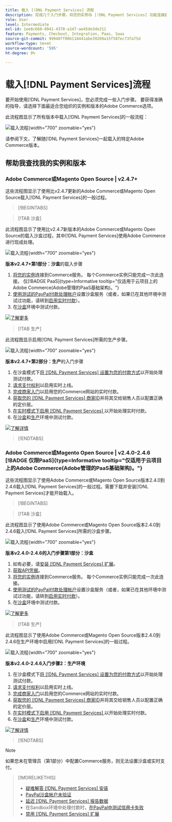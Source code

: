 ```yaml
---
title: 载入 [!DNL Payment Services] 流程
description: 完成几个入门步骤，将您的实例与 [!DNL Payment Services] 功能连接起来。
role: User
level: Intermediate
exl-id: 1ee8c660-0941-4378-a1d7-ae45de3de211
feature: Payments, Checkout, Integration, Paas, Saas
source-git-commit: 999407f00b118441abe39209a15f587ec73fa75d
workflow-type: tm+mt
source-wordcount: '595'
ht-degree: 0%

---
```


# 载入[!DNL Payment Services]流程

要开始使用[!DNL Payment Services]，您必须完成一些入门步骤。 要获得准确的指导，请选择下面最适合您组织的实例和版本的Adobe Commerce选项。

此流程图显示了所有版本中载入[!DNL Payment Services]的一般流程：

![载入流程](assets/flow-payment-services.png){width="700" zoomable="yes"}

请参阅下文，了解随[!DNL Payment Services]一起载入的特定Adobe Commerce版本。

## 帮助我查找我的实例和版本

### Adobe Commerce或Magento Open Source | v2.4.7+

这些流程图显示了使用比v2.4.7更新的Adobe Commerce或Magento Open Source载入[!DNL Payment Services]的一般过程。

>[!BEGINTABS]

>[!TAB 沙盒]

此流程图显示了使用比v2.4.7新版本的Adobe Commerce或Magento Open Source的载入沙盒过程，其中[!DNL Payment Services]使用Adobe Commerce进行现成处理。

![载入流程](assets/flow-sandbox-configuration-onboarding-2.4.7.png){width="700" zoomable="yes"}

**版本v2.4.7+第1部分：沙盒**&#x200B;的载入步骤

1. [将您的实例](connect.md#configure-commerce-services)连接到Commerce服务。 每个Commerce实例只能完成一次此连接。 仅[!BADGE PaaS]{type=Informative tooltip="仅适用于云项目上的Adobe Commerce(Adobe管理的PaaS基础架构)。"}
1. [使用测试的PayPal付款处理帐户](sandbox.md#enable-sandbox-testing)设置沙盒服务（或者，如果已在其他环境中测试过功能，请转到[启用实时付款](sandbox.md#enable-live-payments)）。
1. 在[沙盒](sandbox.md#test-in-sandbox-environment)环境中测试付款。

[![了解更多](assets/learn-more-button.svg)](https://helpx.adobe.com/cn/legal/product-descriptions/payment-services-for-Adobe-Commerce-and-Magento-Open-Source-On-demand-Services.html)

>[!TAB 生产]

此流程图显示启用[!DNL Payment Services]所需的生产步骤。

![载入流程](assets/flow-production-payment-services.png){width="700" zoomable="yes"}

**版本v2.4.7+第2部分：生产**&#x200B;的入门步骤

1. 在沙盒模式下[将 [!DNL Payment Services] 设置为您的付款方式](production.md#set-payment-services-as-payment-method)以开始处理测试付款。
1. [请求支付权利](production.md#request-payments-entitlement-from-adobe)以启用实时上线。
1. [完成商家入门](production.md#complete-merchant-onboarding)以启用您的Commerce网站的实时付款。
1. [获取您的 [!DNL Payment Services] 商家ID](production.md#configure-pricing-tier)并将其交给销售人员以配置正确的定价层。
1. [在实时模式下启用 [!DNL Payment Services] &#x200B;](production.md#enable-live-payments)以开始处理实时付款。
1. 在[沙盒](sandbox.md#test-in-sandbox-environment)和[生产](production.md#test-in-production)环境中测试付款。

[![了解详情](assets/learn-more-button.svg)](production.md)

>[!ENDTABS]

### Adobe Commerce或Magento Open Source | v2.4.0-2.4.6 [!BADGE 仅限PaaS]{type=Informative tooltip="仅适用于云项目上的Adobe Commerce(Adobe管理的PaaS基础架构)。"}

这些流程图显示了使用Adobe Commerce或Magento Open Source版本2.4.0到2.4.6载入[!DNL Payment Services]的一般过程。需要下载并安装[!DNL Payment Services]才能开始载入。

>[!BEGINTABS]

>[!TAB 沙盒]

此流程图显示了使用Adobe Commerce或Magento Open Source版本2.4.0到2.4.6载入[!DNL Payment Services]所需的沙盒步骤。

![载入流程](assets/flow-sandbox-installation-configuration-onboarding-2.4.0.png){width="700" zoomable="yes"}

**版本v2.4.0-2.4.6的入门步骤第1部分：沙盒**

1. 如有必要，请[安装 [!DNL Payment Services] 扩展](install.md#get-payment-services)。
1. [获取API凭据](connect.md#obtain-api-credentials)。
1. [将您的实例](connect.md#configure-commerce-services)连接到Commerce服务。 每个Commerce实例只能完成一次此连接。
1. [使用测试的PayPal付款处理帐户](sandbox.md#enable-sandbox-testing)设置沙盒服务（或者，如果已在其他环境中测试过功能，请转到[启用实时付款](sandbox.md#enable-live-payments)）。
1. 在[沙盒](sandbox.md#test-in-sandbox-environment)环境中测试付款。

[![了解更多](assets/learn-more-button.svg)](https://helpx.adobe.com/cn/legal/product-descriptions/payment-services-for-Adobe-Commerce-and-Magento-Open-Source-On-demand-Services.html)

>[!TAB 生产]

此流程图显示了使用Adobe Commerce或Magento Open Source版本2.4.0到2.4.6在生产环境中启用[!DNL Payment Services]的一般过程。

![载入流程](assets/flow-production-payment-services.png){width="700" zoomable="yes"}

**版本v2.4.0-2.4.6入门步骤2：生产环境**

1. 在沙盒模式下[将 [!DNL Payment Services] 设置为您的付款方式](production.md#set-payment-services-as-payment-method)以开始处理测试付款。
1. [请求支付权利](production.md#request-payments-entitlement-from-adobe)以启用实时上线。
1. [完成商家入门](production.md#complete-merchant-onboarding)以启用您的Commerce网站的实时付款。
1. [获取您的 [!DNL Payment Services] 商家ID](production.md#configure-pricing-tier)并将其交给销售人员以配置正确的定价层。
1. [在实时模式下启用 [!DNL Payment Services] &#x200B;](production.md#enable-live-payments)以开始处理实时付款。
1. 在[沙盒](sandbox.md#test-in-sandbox-environment)和[生产](production.md#test-in-production)环境中测试付款。

[![了解详情](assets/learn-more-button.svg)](onboard.md)

>[!ENDTABS]

>[!NOTE]
>
>如果您未在管理员（第1部分）中配置Commerce服务，则无法设置沙盒或实时支付。

>[!MORELIKETHIS]
>
> * [疑难解答 [!DNL Payment Services] 安装](https://experienceleague.adobe.com/docs/commerce-knowledge-base/kb/troubleshooting/payments/payservices-install.html?lang=zh-Hans)
> * [PayPal沙盒帐户未验证](https://experienceleague.adobe.com/docs/commerce-knowledge-base/kb/troubleshooting/payments/payservices-paypal-acct.html?lang=zh-Hans)
> * [延迟 [!DNL Payment Services] 报告数据](https://experienceleague.adobe.com/docs/commerce-knowledge-base/kb/troubleshooting/payments/payservices-report-info-delayed.html?lang=zh-Hans)
> * 在Sandbox环境中处理付款时，[在PayPal中测试信用卡失败](https://experienceleague.adobe.com/docs/commerce-knowledge-base/kb/troubleshooting/payments/payservices-cc-sandbox-failure.html?lang=zh-Hans)
> * [禁用 [!DNL Payment Services] 扩展](https://experienceleague.adobe.com/zh-hans/docs/commerce-on-cloud/user-guide/configure-store/extensions#manage-extensions-1)